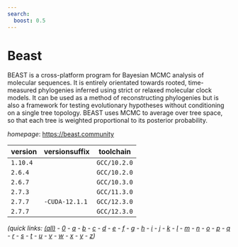 ```yaml
---
search:
  boost: 0.5
---
```

# Beast

BEAST is a cross-platform program for Bayesian MCMC analysis of molecular  sequences. It is entirely orientated towards rooted, time-measured phylogenies inferred using  strict or relaxed molecular clock models. It can be used as a method of reconstructing phylogenies  but is also a framework for testing evolutionary hypotheses without conditioning on a single  tree topology. BEAST uses MCMC to average over tree space, so that each tree is weighted  proportional to its posterior probability.

*homepage*: <https://beast.community>

version | versionsuffix | toolchain
--------|---------------|----------
``1.10.4`` |  | ``GCC/10.2.0``
``2.6.4`` |  | ``GCC/10.2.0``
``2.6.7`` |  | ``GCC/10.3.0``
``2.7.3`` |  | ``GCC/11.3.0``
``2.7.7`` | ``-CUDA-12.1.1`` | ``GCC/12.3.0``
``2.7.7`` |  | ``GCC/12.3.0``


*(quick links: [(all)](../index.md) - [0](../0/index.md) - [a](../a/index.md) - [b](../b/index.md) - [c](../c/index.md) - [d](../d/index.md) - [e](../e/index.md) - [f](../f/index.md) - [g](../g/index.md) - [h](../h/index.md) - [i](../i/index.md) - [j](../j/index.md) - [k](../k/index.md) - [l](../l/index.md) - [m](../m/index.md) - [n](../n/index.md) - [o](../o/index.md) - [p](../p/index.md) - [q](../q/index.md) - [r](../r/index.md) - [s](../s/index.md) - [t](../t/index.md) - [u](../u/index.md) - [v](../v/index.md) - [w](../w/index.md) - [x](../x/index.md) - [y](../y/index.md) - [z](../z/index.md))*

